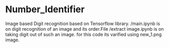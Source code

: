 # Number_Identifier
Image based Digit recognition based on Tensorflow library. /main.ipynb is on digit recognition of an image and its order.File /extract image.ipynb is on taking digit out of such an image. for this code its varified using new_1.png image.

